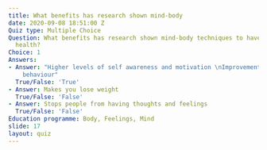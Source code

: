 ```yaml
---
title: What benefits has research shown mind-body
date: 2020-09-08 18:51:00 Z
Quiz type: Multiple Choice
Question: What benefits has research shown mind-body techniques to have for mental
  health?
Choice: 1
Answers:
- Answer: "Higher levels of self awareness and motivation \nImprovements in mood and
    behaviour"
  True/False: 'True'
- Answer: Makes you lose weight
  True/False: 'False'
- Answer: Stops people from having thoughts and feelings
  True/False: 'False'
Education programme: Body, Feelings, Mind
slide: 17
layout: quiz
---
```


